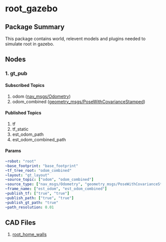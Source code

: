 # root_gazebo
## Package Summary
This package contains world, relevent models and plugins needed to simulate root in gazebo.
## Nodes

### 1. gt_pub

#### Subscribed Topics
1. odom ([nav_msgs/Odometry](http://docs.ros.org/en/melodic/api/nav_msgs/html/msg/Odometry.html))
2. odom_combined ([geometry_msgs/PoseWithCovarianceStamped](http://docs.ros.org/en/melodic/api/geometry_msgs/html/msg/PoseWithCovarianceStamped.html))

#### Published Topics
1. tf
2. tf_static
3. est_odom_path
4. est_odom_combined_path

#### Params
```YAML
~robot: "root"
~base_footprint: "base_footprint"
~tf_tree_root: "odom_combined"
~layout: "gt_layout"
~source_topic: ["odom", "odom_combined"]
~source_type: ["nav_msgs/Odometry", "geometry_msgs/PoseWithCovarianceStamped"]
~frame_name: ["est_odom", "est_odom_combined"]
~publish_tf: ["true", "true"]
~publish_path: ["true", "true"]
~publish_gt_path: "true"
~path_resolution: 0.01
```
## CAD Files
1. [root_home_walls](https://cad.onshape.com/documents/1ba97690d0a1c133704d4455/w/76f740754467ef4f6a9192e8/e/b97d474cf5a4f5ae60470df4)
